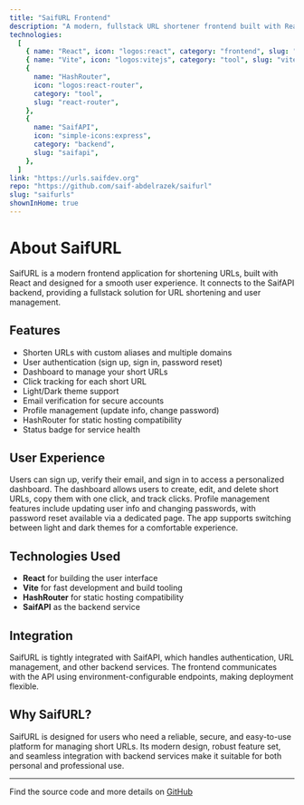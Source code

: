 ```yaml
---
title: "SaifURL Frontend"
description: "A modern, fullstack URL shortener frontend built with React, featuring authentication, dashboard, custom domains, and more."
technologies:
  [
    { name: "React", icon: "logos:react", category: "frontend", slug: "react" },
    { name: "Vite", icon: "logos:vitejs", category: "tool", slug: "vite" },
    {
      name: "HashRouter",
      icon: "logos:react-router",
      category: "tool",
      slug: "react-router",
    },
    {
      name: "SaifAPI",
      icon: "simple-icons:express",
      category: "backend",
      slug: "saifapi",
    },
  ]
link: "https://urls.saifdev.org"
repo: "https://github.com/saif-abdelrazek/saifurl"
slug: "saifurls"
shownInHome: true
---
```


# About SaifURL

SaifURL is a modern frontend application for shortening URLs, built with React and designed for a smooth user experience. It connects to the SaifAPI backend, providing a fullstack solution for URL shortening and user management.

## Features

- Shorten URLs with custom aliases and multiple domains
- User authentication (sign up, sign in, password reset)
- Dashboard to manage your short URLs
- Click tracking for each short URL
- Light/Dark theme support
- Email verification for secure accounts
- Profile management (update info, change password)
- HashRouter for static hosting compatibility
- Status badge for service health

## User Experience

Users can sign up, verify their email, and sign in to access a personalized dashboard. The dashboard allows users to create, edit, and delete short URLs, copy them with one click, and track clicks. Profile management features include updating user info and changing passwords, with password reset available via a dedicated page. The app supports switching between light and dark themes for a comfortable experience.

## Technologies Used

- **React** for building the user interface
- **Vite** for fast development and build tooling
- **HashRouter** for static hosting compatibility
- **SaifAPI** as the backend service

## Integration

SaifURL is tightly integrated with SaifAPI, which handles authentication, URL management, and other backend services. The frontend communicates with the API using environment-configurable endpoints, making deployment flexible.

## Why SaifURL?

SaifURL is designed for users who need a reliable, secure, and easy-to-use platform for managing short URLs. Its modern design, robust feature set, and seamless integration with backend services make it suitable for both personal and professional use.

---

Find the source code and more details on [GitHub](https://github.com/saif-abdelrazek/saifurl)
